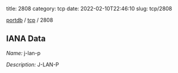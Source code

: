 title: 2808
category: tcp
date: 2022-02-10T22:46:10
slug: tcp/2808

[portdb](/) / [tcp](/category/tcp.html) / 2808


## IANA Data

_Name:_ j-lan-p

_Description:_ J-LAN-P

